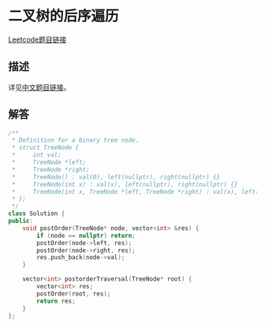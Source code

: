 # 二叉树的后序遍历

[Leetcode题目链接](https://leetcode.com/problems/binary-tree-postorder-traversal/description/)

## 描述

详见[中文题目链接](https://leetcode.cn/problems/binary-tree-postorder-traversal/)。

## 解答

```C++
/**
 * Definition for a binary tree node.
 * struct TreeNode {
 *     int val;
 *     TreeNode *left;
 *     TreeNode *right;
 *     TreeNode() : val(0), left(nullptr), right(nullptr) {}
 *     TreeNode(int x) : val(x), left(nullptr), right(nullptr) {}
 *     TreeNode(int x, TreeNode *left, TreeNode *right) : val(x), left(left), right(right) {}
 * };
 */
class Solution {
public:
    void postOrder(TreeNode* node, vector<int> &res) {
        if (node == nullptr) return;
        postOrder(node->left, res);
        postOrder(node->right, res);
        res.push_back(node->val);
    }

    vector<int> postorderTraversal(TreeNode* root) {
        vector<int> res;
        postOrder(root, res);
        return res;
    }
};
```
